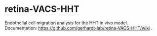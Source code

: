 # retina-VACS-HHT
Endothelial cell migration analysis for the HHT in vivo model. Documentation: https://github.com/gerhardt-lab/retina-VACS-HHT/wiki .
